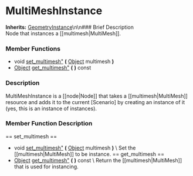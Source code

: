 #  MultiMeshInstance  
**Inherits:** [GeometryInstance](class_geometryinstance)\\n\\n###  Brief Description  
Node that instances a [[multimesh|MultiMesh]].
###  Member Functions 
  * void [set_multimesh"](#set_multimesh) **(** [Object](class_object) multimesh  **)**
  * [Object](class_object) [get_multimesh"](#get_multimesh) **(** **)** const
###  Description  
MultiMeshInstance is a [[node|Node]] that takes a [[multimesh|MultiMesh]] resource and adds it to the current [Scenario] by creating an instance of it (yes, this is an instance of instances).
###  Member Function Description  
==  set_multimesh  ==
  * void [set_multimesh"](#set_multimesh) **(** [Object](class_object) multimesh  **)**
\\
Set the [[multimesh|MultiMesh]] to be instance.
==  get_multimesh  ==
  * [Object](class_object) [get_multimesh"](#get_multimesh) **(** **)** const
\\
Return the [[multimesh|MultiMesh]] that is used for instancing.
